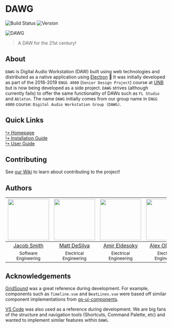 # DAWG
![Build Status](https://img.shields.io/github/workflow/status/dawg/dawg/Release?style=for-the-badge&logo=GitHub)
![Version](https://img.shields.io/github/package-json/v/dawg/dawg?style=for-the-badge)

![DAWG](https://i.ibb.co/qRRVRwh/image.png)
> A DAW for the 21st century! 

## About
`DAWG` is Digital Audio Workstation (DAW) built using web technologies and distributed as a native application using [Electron](https://www.electronjs.org/) 🎹 It was initially developed as part of the 2018-2019 `ENGG 4000` (`Senior Design Project`) course at [UNB](http://unb.ca/) but is now being developed as a side project. `DAWG` strives (although currently fails) to offer the same functionality of DAWs such as `FL Studio` and `Ableton`. The name `DAWG` initially comes from our group name in `ENGG 4000` course: `Digital Audio Workstation Group (DAWG)`.

## Quick Links
[↳ Homepage](https://dawg.dev)  
[↳ Installation Guide](https://dawg.dev/guide/installation.html)  
[↳ User Guide](https://dawg.dev/guide/user_guide.html)  

## Contributing
See [our Wiki](https://github.com/dawg/dawg/wiki) to learn about contributing to the project!

## Authors
|[<img src="https://avatars1.githubusercontent.com/u/18077531?s=460&v=4" width="128">](https://github.com/jsmith) |[<img src="https://avatars1.githubusercontent.com/u/36887395?s=400&v=4" width="128">](https://github.com/desilvamatt) | [<img src="https://avatars3.githubusercontent.com/u/27429447?s=460&v=4" width="128">](https://github.com/aeldesoky) | [<img src="https://avatars0.githubusercontent.com/u/30574445?s=400&v=4" width="128">](https://github.com/alexodonn)
|:---:|:---:|:---:|:---:|
| [Jacob Smith](https://github.com/jsmith) | [Matt DeSilva](https://github.com/desilvamatt) |[Amir Eldesoky](https://github.com/aeldesoky) | [Alex ODonnell](https://github.com/alexodonn)
|<sup>Software Engineering</sup>|<sup>Electrical Engineering</sup>|<sup>Electrical Engineering</sup>|<sup>Electrical Engineering</sup>

## Acknowledgements
[GridSound](https://gridsound.com) was a great reference during development. For example, components such as `Timeline.vue` and `BeatLines.vue` were based off similar component implementations from [gs-ui-components](https://github.com/gridsound/gs-ui-components).

[VS Code](https://code.visualstudio.com/) was also used as a reference during development. We are big fans of the structure and navigation tools (Shortcuts, Command Palette, etc) and wanted to implement similar features within `DAWG`.
